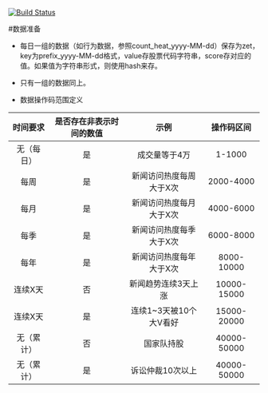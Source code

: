 [![Build Status](https://travis-ci.org/ysrotciv/backtesting.svg?branch=master)](https://travis-ci.org/ysrotciv/backtesting)

#数据准备
* 每日一组的数据（如行为数据，参照count_heat_yyyy-MM-dd）保存为zet，key为prefix_yyyy-MM-dd格式，value存股票代码字符串，score存对应的值。如果值为字符串形式，则使用hash来存。
* 只有一组的数据同上。

* 数据操作码范围定义

|时间要求|是否存在非表示时间的数值|示例|操作码区间|
|:---:|:---:|:---:|:---:|
|无（每日）|是|成交量等于4万|1-1000|
|每周|是|新闻访问热度每周大于X次|2000-4000|
|每月|是|新闻访问热度每月大于X次|4000-6000|
|每季|是|新闻访问热度每季大于X次|6000-8000|
|每年|是|新闻访问热度每年大于X次|8000-10000|
|连续X天|否|新闻趋势连续3天上涨|10000-15000|
|连续X天|是|连续1~3天被10个大V看好|15000-20000|
|无（累计）|否|国家队持股|40000-50000|
|无（累计）|是|诉讼仲裁10次以上|40000-50000|

